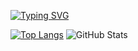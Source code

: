 [![Typing SVG](https://readme-typing-svg.demolab.com/?lines=CaliNux;Software,+AI,+Malware+Research)](https://git.io/typing-svg)

[![Top Langs](https://github-readme-stats.vercel.app/api/top-langs/?username=calinux-py&layout=compact&theme=dark)](https://github.com/anuraghazra/github-readme-stats)
![GitHub Stats](https://github-readme-stats.vercel.app/api?username=calinux-py&show_icons=true&theme=radical)
